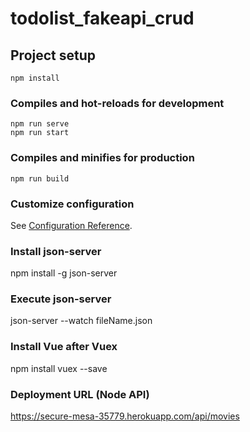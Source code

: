# todolist_fakeapi_crud

## Project setup
```
npm install
```

### Compiles and hot-reloads for development
```
npm run serve
npm run start
```

### Compiles and minifies for production
```
npm run build
```

### Customize configuration
See [Configuration Reference](https://cli.vuejs.org/config/).

### Install json-server

npm install -g json-server

### Execute json-server

json-server --watch fileName.json <!-- json-server --watch vueLists.json -->

### Install Vue after Vuex

npm install vuex --save

### Deployment URL (Node API)

https://secure-mesa-35779.herokuapp.com/api/movies


